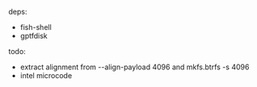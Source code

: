 deps:

- fish-shell
- gptfdisk

todo:

- extract alignment from --align-payload 4096 and mkfs.btrfs -s 4096 
- intel microcode
